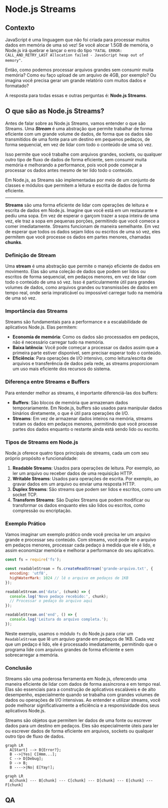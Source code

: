 # **Node.js Streams**

## **Contexto**

JavaScript é uma linguagem que não foi criada para processar muitos dados em memória de uma só vez! Se você alocar 1.5GB de memória, o Node.js irá quebrar e lançar o erro do tipo `"FATAL ERROR: CALL_AND_RETRY_LAST Allocation failed - JavaScript heap out of memory"`.

Então, como podemos processar arquivos grandes sem consumir muita memória? Como eu faço upload de um arquivo de 4GB, por exemplo? Ou imagina você precisa gerar um grande relatório com muitos dados e formatado?

A resposta para todas essas e outras perguntas é: **Node.js Streams**.

## **O que são as Node.js Streams?**

Antes de falar sobre as Node.js Streams, vamos entender o que são Streams. Uma ***Stream*** é uma abstração que permite trabalhar de forma eficiente com um grande volume de dados, de forma que os dados são transmitidos de uma fonte para um destino em pequenos pedaços, de forma sequencial, em vez de lidar com todo o conteúdo de uma só vez.

Isso permite que você trabalhe com arquivos grandes, sockets, ou qualquer outro tipo de fluxo de dados de forma eficiente, sem consumir muita memória e melhorando a performance, pois você pode começar a processar os dados antes mesmo de ter lido todo o conteúdo.

Em Node.js, as Streams são implementadas por meio de um conjunto de classes e módulos que permitem a leitura e escrita de dados de forma eficiente.

---

**Streams** são uma forma eficiente de lidar com operações de leitura e escrita de dados em Node.js. Imagine que você está em um restaurante e pediu uma sopa. Em vez de esperar o garçom trazer a sopa inteira de uma vez, ele traz a sopa em pequenas porções, permitindo que você comece a comer imediatamente. Streams funcionam de maneira semelhante. Em vez de esperar que todos os dados sejam lidos ou escritos de uma só vez, eles permitem que você processe os dados em partes menores, chamadas **chunks**.

### Definição de Stream

Uma **stream** é uma abstração que permite o manejo eficiente de dados em movimento. Elas são uma coleção de dados que podem ser lidos ou escritos de forma sequencial, em pedaços menores, em vez de lidar com todo o conteúdo de uma só vez. Isso é particularmente útil para grandes volumes de dados, como arquivos grandes ou transmissões de dados em tempo real, onde seria impraticável ou impossível carregar tudo na memória de uma só vez.

### Importância das Streams

Streams são fundamentais para a performance e a escalabilidade de aplicativos Node.js. Elas permitem:

- **Economia de memória**: Como os dados são processados em pedaços, não é necessário carregar tudo na memória.
- **Baixa latência**: Você pode começar a processar os dados assim que a primeira parte estiver disponível, sem precisar esperar todo o conteúdo.
- **Eficiência**: Para operações de I/O intensivo, como leitura/escrita de arquivos e transferência de dados pela rede, as streams proporcionam um uso mais eficiente dos recursos do sistema.

### Diferença entre Streams e Buffers

Para entender melhor as streams, é importante diferenciá-las dos buffers:

- **Buffers**: São blocos de memória que armazenam dados temporariamente. Em Node.js, buffers são usados para manipular dados binários diretamente, o que é útil para operações de I/O.
- **Streams**: Em vez de armazenar dados inteiros na memória, streams tratam os dados em pedaços menores, permitindo que você processe partes dos dados enquanto o restante ainda está sendo lido ou escrito.

### Tipos de Streams em Node.js

Node.js oferece quatro tipos principais de streams, cada um com seu próprio propósito e funcionalidade:

1. **Readable Streams**: Usados para operações de leitura. Por exemplo, ao ler um arquivo ou receber dados de uma requisição HTTP.
2. **Writable Streams**: Usados para operações de escrita. Por exemplo, ao gravar dados em um arquivo ou enviar uma resposta HTTP.
3. **Duplex Streams**: São streams que podem ser lidos e escritos, como um socket TCP.
4. **Transform Streams**: São Duplex Streams que podem modificar ou transformar os dados enquanto eles são lidos ou escritos, como compressão ou encriptação.

### Exemplo Prático

Vamos imaginar um exemplo prático onde você precisa ler um arquivo grande e processar seu conteúdo. Com streams, você pode ler o arquivo em pedaços menores, processar cada pedaço à medida que ele é lido, e assim economizar memória e melhorar a performance do seu aplicativo.

```javascript
const fs = require('fs');

const readableStream = fs.createReadStream('grande-arquivo.txt', {
  encoding: 'utf8',
  highWaterMark: 1024 // lê o arquivo em pedaços de 1KB
});

readableStream.on('data', (chunk) => {
  console.log('Novo pedaço recebido:', chunk);
  // Processar o pedaço do arquivo aqui
});

readableStream.on('end', () => {
  console.log('Leitura do arquivo completa.');
});
```

Neste exemplo, usamos o módulo `fs` do Node.js para criar um `ReadableStream` que lê um arquivo grande em pedaços de 1KB. Cada vez que um pedaço é lido, ele é processado imediatamente, permitindo que o programa lide com arquivos grandes de forma eficiente e sem sobrecarregar a memória.

### Conclusão

Streams são uma poderosa ferramenta em Node.js, oferecendo uma maneira eficiente de lidar com dados de forma assíncrona e em tempo real. Elas são essenciais para a construção de aplicativos escaláveis e de alto desempenho, especialmente quando se trabalha com grandes volumes de dados ou operações de I/O intensivas. Ao entender e utilizar streams, você pode melhorar significativamente a eficiência e a responsividade dos seus aplicativos Node.js.

Streams são objetos que permitem ler dados de uma fonte ou escrever dados para um destino em pedaços. Eles são especialmente úteis para ler ou escrever dados de forma eficiente em arquivos, sockets ou qualquer outro tipo de fluxo de dados.

``` mermaid
graph LR
  A[Start] --> B{Error?};
  B -->|Yes| C[Hmm...];
  C --> D[Debug];
  D --> B;
  B ---->|No| E[Yay!];
```

``` mermaid
graph LR
  A[chunk] --- B[chunk] --- C[chunk] --- D[chunk] --- E[chunk] --- F[chunk]
```

## QA

